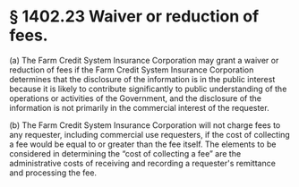 # § 1402.23   Waiver or reduction of fees.

(a) The Farm Credit System Insurance Corporation may grant a waiver or reduction of fees if the Farm Credit System Insurance Corporation determines that the disclosure of the information is in the public interest because it is likely to contribute significantly to public understanding of the operations or activities of the Government, and the disclosure of the information is not primarily in the commercial interest of the requester. 


(b) The Farm Credit System Insurance Corporation will not charge fees to any requester, including commercial use requesters, if the cost of collecting a fee would be equal to or greater than the fee itself. The elements to be considered in determining the “cost of collecting a fee” are the administrative costs of receiving and recording a requester's remittance and processing the fee. 




